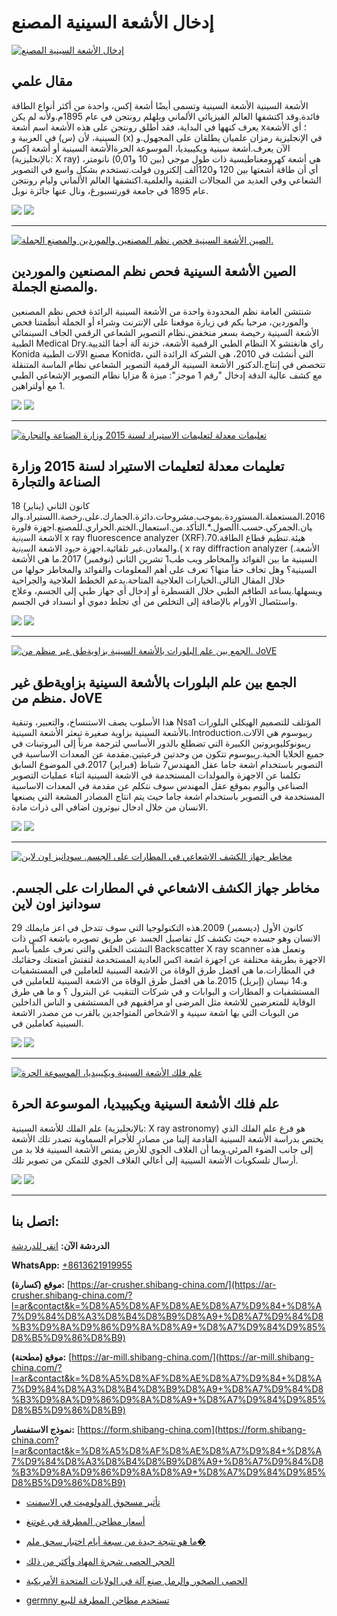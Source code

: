 # إدخال الأشعة السينية المصنع

<a href="https://swt.shibang-china.com/?l=ar&img&k=%D8%A5%D8%AF%D8%AE%D8%A7%D9%84+%D8%A7%D9%84%D8%A3%D8%B4%D8%B9%D8%A9+%D8%A7%D9%84%D8%B3%D9%8A%D9%86%D9%8A%D8%A9+%D8%A7%D9%84%D9%85%D8%B5%D9%86%D8%B9" target="_blank">![إدخال الأشعة السينية المصنع](http://static.shibang-china.com/all-800x300/1365.jpg)</a>

## مقال علمي
الأشعة السينية الأشعة السينية وتسمى أيضًا أشعة إكس، واحدة من أكثر أنواع الطاقة فائدة.وقد اكتشفها العالم الفيزيائي الألماني ويلهلم رونتجن في عام 1895م.ولأنه لم يكن يعرف كنهها في البداية، فقد أطلق رونتجن على هذه الأشعة اسم أشعة x؛ أي الأشعة السينية، لأن (س) في العربية و (x) في الإنجليزية رمزان علميان يطلقان على المجهول.و الآن يعرف.أشعة سينية ويكيبيديا، الموسوعة الحرةالأشعة السينية أو أشعة إكس (بالإنجليزية: X ray) هي أشعة كهرومغناطيسية ذات طول موجي (بين 10 و0,01) نانومتر، أي أن طاقة أشعتها بين 120 و120ألف إلكترون فولت.تستخدم بشكل واسع في التصوير الشعاعي وفي العديد من المجالات التقنية والعلمية.اكتشفها العالم الألماني وليام رونتجن عام 1895 في جامعة فورتسبورغ، ونال عنها جائزة نوبل.


<a href="https://whatsapp.shibangsoft.com/WhatsApp.php" target="_blank" title="WhatsApp">![](http://static.shibang-china.com/icon/whatsapp.png)</a> <a href="https://swt.shibang-china.com/?l=ar&icon&k=%D8%A5%D8%AF%D8%AE%D8%A7%D9%84+%D8%A7%D9%84%D8%A3%D8%B4%D8%B9%D8%A9+%D8%A7%D9%84%D8%B3%D9%8A%D9%86%D9%8A%D8%A9+%D8%A7%D9%84%D9%85%D8%B5%D9%86%D8%B9" target="_blank">![](http://static.shibang-china.com/icon/chat-ar.png)</a>

---

<a href="https://swt.shibang-china.com/?l=ar&img&k=%D8%A5%D8%AF%D8%AE%D8%A7%D9%84+%D8%A7%D9%84%D8%A3%D8%B4%D8%B9%D8%A9+%D8%A7%D9%84%D8%B3%D9%8A%D9%86%D9%8A%D8%A9+%D8%A7%D9%84%D9%85%D8%B5%D9%86%D8%B9" target="_blank">![الصين الأشعة السينية فحص نظم المصنعين والموردين والمصنع الجملة.](http://static.shibang-china.com/all-800x300/518.jpg)</a>

## الصين الأشعة السينية فحص نظم المصنعين والموردين والمصنع الجملة.
شنتشن العامة نظم المحدودة واحدة من الأشعة السينية الرائدة فحص نظم المصنعين والموردين، مرحبا بكم في زيارة موقعنا على الإنترنت وشراء أو الجملة أنظمتنا فحص الأشعة السينية رخيصة بسعر منخفض.نظام التصوير الشعاعي الرقمي الجاف السينمائي الطبية Medical Dry.النظام الطبي الرقمية الأشعة، خزنة آلة أجفا الثديية X راي هانغتشو Konida مصنع الآلات الطبية Konida، التي أنشئت في 2010، هي الشركة الرائدة التي تتخصص في إنتاج.الدكتور الأشعة السينية الرقمية التصوير الشعاعي نظام الماسة المتنقلة مع كشف عالية الدقة إدخال &quot;رقم 1 موجز&quot;: ميزة &amp; مزايا نظام التصوير الإشعاعي الطبي 1 مع أولتراهين.


<a href="https://whatsapp.shibangsoft.com/WhatsApp.php" target="_blank" title="WhatsApp">![](http://static.shibang-china.com/icon/whatsapp.png)</a> <a href="https://swt.shibang-china.com/?l=ar&icon&k=%D8%A5%D8%AF%D8%AE%D8%A7%D9%84+%D8%A7%D9%84%D8%A3%D8%B4%D8%B9%D8%A9+%D8%A7%D9%84%D8%B3%D9%8A%D9%86%D9%8A%D8%A9+%D8%A7%D9%84%D9%85%D8%B5%D9%86%D8%B9" target="_blank">![](http://static.shibang-china.com/icon/chat-ar.png)</a>

---

<a href="https://swt.shibang-china.com/?l=ar&img&k=%D8%A5%D8%AF%D8%AE%D8%A7%D9%84+%D8%A7%D9%84%D8%A3%D8%B4%D8%B9%D8%A9+%D8%A7%D9%84%D8%B3%D9%8A%D9%86%D9%8A%D8%A9+%D8%A7%D9%84%D9%85%D8%B5%D9%86%D8%B9" target="_blank">![تعليمات معدلة لتعليمات الاستيراد لسنة 2015 وزارة الصناعة والتجارة](http://static.shibang-china.com/all-800x300/667.jpg)</a>

## تعليمات معدلة لتعليمات الاستيراد لسنة 2015 وزارة الصناعة والتجارة
18 كانون الثاني (يناير) 2016.المستعملة.المستوردة.بموجب.مشروحات.دائرة.الجمارك.على.رخصة.االستيراد.والبيان.الجمركي.حسب.األصول.*.التأكد.من.استعمال.الختم.الحراري.للمصنع.اﺟﮭزة ﻓﻟورة اﻻﺷﻌﺔ اﻟﺳﯾﻧﯾﺔ x ray fluorescence analyzer (XRF).70.هيئة.تنظيم قطاع الطاقة والمعادن.غير تلقائية.اﺟﮭزة ﺣﯾود اﻻﺷﻌﺔ اﻟﺳﯾﻧﯾﺔ.( x ray diffraction analyzer (.الأشعة السينية ما بين الفوائد والمخاطر ويب طب1 تشرين الثاني (نوفمبر) 2017.ما هي الأشعة السينية؟ وهل تخاف حقاً منها؟ تعرف على أهم المعلومات والفوائد والمخاطر حولها من خلال المقال التالي.الخيارات العلاجية المتاحة.يدعم الخطط العلاجية والجراحية ويسهلها.يساعد الطاقم الطبي خلال القسطرة أو إدخال أي جهاز طبي إلى الجسم، وعلاج واستئصال الأورام بالإضافة إلى التخلص من أي تجلط دموي أو انسداد في الجسم.


<a href="https://whatsapp.shibangsoft.com/WhatsApp.php" target="_blank" title="WhatsApp">![](http://static.shibang-china.com/icon/whatsapp.png)</a> <a href="https://swt.shibang-china.com/?l=ar&icon&k=%D8%A5%D8%AF%D8%AE%D8%A7%D9%84+%D8%A7%D9%84%D8%A3%D8%B4%D8%B9%D8%A9+%D8%A7%D9%84%D8%B3%D9%8A%D9%86%D9%8A%D8%A9+%D8%A7%D9%84%D9%85%D8%B5%D9%86%D8%B9" target="_blank">![](http://static.shibang-china.com/icon/chat-ar.png)</a>

---

<a href="https://swt.shibang-china.com/?l=ar&img&k=%D8%A5%D8%AF%D8%AE%D8%A7%D9%84+%D8%A7%D9%84%D8%A3%D8%B4%D8%B9%D8%A9+%D8%A7%D9%84%D8%B3%D9%8A%D9%86%D9%8A%D8%A9+%D8%A7%D9%84%D9%85%D8%B5%D9%86%D8%B9" target="_blank">![الجمع بين علم البلورات بالأشعة السينية بزاويةطق غير منظم من. JoVE](http://static.shibang-china.com/all-800x300/203.jpg)</a>

## الجمع بين علم البلورات بالأشعة السينية بزاويةطق غير منظم من. JoVE
هذا الأسلوب يصف الاستنساخ، والتعبير، وتنقية Nsa1 المؤتلف للتصميم الهيكلي البلورات بالأشعة السينية بزاوية صغيرة تبعثر الأشعة السينية.Introduction.ريبوسوم هي الآلات ريبونوكليوبروتين الكبيرة التي تضطلع بالدور الأساسي لترجمة مرناً إلى البروتينات في جميع الخلايا الحية.ريبوسوم تتكون من وحدتين فرعيتين.مقدمة عن المعدات الاساسية في التصوير باستخدام اشعة جاما عقل المهندس7 شباط (فبراير) 2017.في الموضوع السابق تكلمنا عن الاجهزة والمولدات المستخدمة في الاشعة السينية اثناء عمليات التصوير الصناعي واليوم بموقع عقل المهندس سوف نتكلم عن مقدمة في المعدات الاساسية المستخدمة في التصوير باستخدام اشعة جاما حيث يتم انتاج المصادر المشعة التي يصنعها الانسان من خلال ادخال نيوترون اضافي الى ذرات مادة.


<a href="https://whatsapp.shibangsoft.com/WhatsApp.php" target="_blank" title="WhatsApp">![](http://static.shibang-china.com/icon/whatsapp.png)</a> <a href="https://swt.shibang-china.com/?l=ar&icon&k=%D8%A5%D8%AF%D8%AE%D8%A7%D9%84+%D8%A7%D9%84%D8%A3%D8%B4%D8%B9%D8%A9+%D8%A7%D9%84%D8%B3%D9%8A%D9%86%D9%8A%D8%A9+%D8%A7%D9%84%D9%85%D8%B5%D9%86%D8%B9" target="_blank">![](http://static.shibang-china.com/icon/chat-ar.png)</a>

---

<a href="https://swt.shibang-china.com/?l=ar&img&k=%D8%A5%D8%AF%D8%AE%D8%A7%D9%84+%D8%A7%D9%84%D8%A3%D8%B4%D8%B9%D8%A9+%D8%A7%D9%84%D8%B3%D9%8A%D9%86%D9%8A%D8%A9+%D8%A7%D9%84%D9%85%D8%B5%D9%86%D8%B9" target="_blank">![مخاطر جهاز الكشف الاشعاعي في المطارات على الجسم. سودانيز اون لاين](http://static.shibang-china.com/all-800x300/1326.jpg)</a>

## مخاطر جهاز الكشف الاشعاعي في المطارات على الجسم. سودانيز اون لاين
29 كانون الأول (ديسمبر) 2009.هذه التكنولوجيا التي سوف تتدخل في اعز مايملك الانسان وهو جسده حيث تكشف كل تفاصيل الجسد عن طريق تصويره باشعة اكس ذات التشتت الخلفي والتي تعرف علمياً باسم Backscatter X ray scanner وتعمل هذه الاجهزة بطريقة مختلفة عن اجهزة اشعة اكس العادية المستخدمة لتفتش امتعتك وحقائبك في المطارات.ما هي افضل طرق الوقاة من الاشعة السينية للعاملين في المستشفيات و.14 نيسان (إبريل) 2015.ما هي افضل طرق الوقاة من الاشعة السينية للعاملين في المستشفيات و المطارات و البوابات و في شركات التنقيب عن البترول ؟ و ما هي طرق الوقاية للمتعرضين للاشعة مثل المرضى او مرافقيهم في المستشفى و الناس الداخلين من البوبات التي بها اشعة سينية و الاشخاص المتواجدين بالقرب من مصدر الاشعة السينية كعاملين في.


<a href="https://whatsapp.shibangsoft.com/WhatsApp.php" target="_blank" title="WhatsApp">![](http://static.shibang-china.com/icon/whatsapp.png)</a> <a href="https://swt.shibang-china.com/?l=ar&icon&k=%D8%A5%D8%AF%D8%AE%D8%A7%D9%84+%D8%A7%D9%84%D8%A3%D8%B4%D8%B9%D8%A9+%D8%A7%D9%84%D8%B3%D9%8A%D9%86%D9%8A%D8%A9+%D8%A7%D9%84%D9%85%D8%B5%D9%86%D8%B9" target="_blank">![](http://static.shibang-china.com/icon/chat-ar.png)</a>

---

<a href="https://swt.shibang-china.com/?l=ar&img&k=%D8%A5%D8%AF%D8%AE%D8%A7%D9%84+%D8%A7%D9%84%D8%A3%D8%B4%D8%B9%D8%A9+%D8%A7%D9%84%D8%B3%D9%8A%D9%86%D9%8A%D8%A9+%D8%A7%D9%84%D9%85%D8%B5%D9%86%D8%B9" target="_blank">![علم فلك الأشعة السينية ويكيبيديا، الموسوعة الحرة](http://static.shibang-china.com/all-800x300/498.jpg)</a>

## علم فلك الأشعة السينية ويكيبيديا، الموسوعة الحرة
علم الفلك للأشعة السينية (بالإنجليزية: X ray astronomy) هو فرع علم الفلك الذي يختص بدراسة الأشعة السينية القادمة إلينا من مصادر للأجرام السماوية تصدر تلك الأشعة إلى جانب الضوء المرئي.وبما أن الغلاف الجوي للأرض يمتص الأشعة السينية فلا بد من أرسال تلسكوبات الأشعة السينية إلى أعالي الغلاف الجوي للتمكن من تصوير تلك.

<a href="https://whatsapp.shibangsoft.com/WhatsApp.php" target="_blank" title="WhatsApp">![](http://static.shibang-china.com/icon/whatsapp.png)</a> <a href="https://swt.shibang-china.com/?l=ar&icon&k=%D8%A5%D8%AF%D8%AE%D8%A7%D9%84+%D8%A7%D9%84%D8%A3%D8%B4%D8%B9%D8%A9+%D8%A7%D9%84%D8%B3%D9%8A%D9%86%D9%8A%D8%A9+%D8%A7%D9%84%D9%85%D8%B5%D9%86%D8%B9" target="_blank">![](http://static.shibang-china.com/icon/chat-ar.png)</a>

---
## اتصل بنا:

**الدردشة الآن:** [انقر للدردشة](https://swt.shibang-china.com?l=ar&contact&k=%D8%A5%D8%AF%D8%AE%D8%A7%D9%84+%D8%A7%D9%84%D8%A3%D8%B4%D8%B9%D8%A9+%D8%A7%D9%84%D8%B3%D9%8A%D9%86%D9%8A%D8%A9+%D8%A7%D9%84%D9%85%D8%B5%D9%86%D8%B9)

**WhatsApp:**  [+8613621919955](https://whatsapp.shibangsoft.com/WhatsApp.php)

**موقع (كسارة):** [https://ar-crusher.shibang-china.com/](https://ar-crusher.shibang-china.com/?l=ar&contact&k=%D8%A5%D8%AF%D8%AE%D8%A7%D9%84+%D8%A7%D9%84%D8%A3%D8%B4%D8%B9%D8%A9+%D8%A7%D9%84%D8%B3%D9%8A%D9%86%D9%8A%D8%A9+%D8%A7%D9%84%D9%85%D8%B5%D9%86%D8%B9)

**موقع (مطحنة):** [https://ar-mill.shibang-china.com/](https://ar-mill.shibang-china.com/?l=ar&contact&k=%D8%A5%D8%AF%D8%AE%D8%A7%D9%84+%D8%A7%D9%84%D8%A3%D8%B4%D8%B9%D8%A9+%D8%A7%D9%84%D8%B3%D9%8A%D9%86%D9%8A%D8%A9+%D8%A7%D9%84%D9%85%D8%B5%D9%86%D8%B9)

**نموذج الاستفسار:** [https://form.shibang-china.com](https://form.shibang-china.com?l=ar&contact&k=%D8%A5%D8%AF%D8%AE%D8%A7%D9%84+%D8%A7%D9%84%D8%A3%D8%B4%D8%B9%D8%A9+%D8%A7%D9%84%D8%B3%D9%8A%D9%86%D9%8A%D8%A9+%D8%A7%D9%84%D9%85%D8%B5%D9%86%D8%B9)

* [تأثير مسحوق الدولوميت في الاسمنت](../29/%D8%AA%D8%A3%D8%AB%D9%8A%D8%B1%20%D9%85%D8%B3%D8%AD%D9%88%D9%82%20%D8%A7%D9%84%D8%AF%D9%88%D9%84%D9%88%D9%85%D9%8A%D8%AA%20%D9%81%D9%8A%20%D8%A7%D9%84%D8%A7%D8%B3%D9%85%D9%86%D8%AA.md)

* [أسعار مطاحن المطرقة في غوتنغ](../30/%D8%A3%D8%B3%D8%B9%D8%A7%D8%B1%20%D9%85%D8%B7%D8%A7%D8%AD%D9%86%20%D8%A7%D9%84%D9%85%D8%B7%D8%B1%D9%82%D8%A9%20%D9%81%D9%8A%20%D8%BA%D9%88%D8%AA%D9%86%D8%BA.md)

* [ما هو نتيجة جيدة من سبعة أيام اختبار سحق ملم�](../28/%D9%85%D8%A7%20%D9%87%D9%88%20%D9%86%D8%AA%D9%8A%D8%AC%D8%A9%20%D8%AC%D9%8A%D8%AF%D8%A9%20%D9%85%D9%86%20%D8%B3%D8%A8%D8%B9%D8%A9%20%D8%A3%D9%8A%D8%A7%D9%85%20%D8%A7%D8%AE%D8%AA%D8%A8%D8%A7%D8%B1%20%D8%B3%D8%AD%D9%82%20%D9%85%D9%84%D9%85%EF%BF%BD.md)

* [الحجر الحصى شجرة المهاد وأكثر من ذلك](../30/%D8%A7%D9%84%D8%AD%D8%AC%D8%B1%20%D8%A7%D9%84%D8%AD%D8%B5%D9%89%20%D8%B4%D8%AC%D8%B1%D8%A9%20%D8%A7%D9%84%D9%85%D9%87%D8%A7%D8%AF%20%D9%88%D8%A3%D9%83%D8%AB%D8%B1%20%D9%85%D9%86%20%D8%B0%D9%84%D9%83.md)

* [الحصى الصخور والرمل صنع آلة في الولايات المتحدة الأمريكية](../29/%D8%A7%D9%84%D8%AD%D8%B5%D9%89%20%D8%A7%D9%84%D8%B5%D8%AE%D9%88%D8%B1%20%D9%88%D8%A7%D9%84%D8%B1%D9%85%D9%84%20%D8%B5%D9%86%D8%B9%20%D8%A2%D9%84%D8%A9%20%D9%81%D9%8A%20%D8%A7%D9%84%D9%88%D9%84%D8%A7%D9%8A%D8%A7%D8%AA%20%D8%A7%D9%84%D9%85%D8%AA%D8%AD%D8%AF%D8%A9%20%D8%A7%D9%84%D8%A3%D9%85%D8%B1%D9%8A%D9%83%D9%8A%D8%A9.md)

* [germny تستخدم مطاحن المطرقة للبيع](../28/germny%20%D8%AA%D8%B3%D8%AA%D8%AE%D8%AF%D9%85%20%D9%85%D8%B7%D8%A7%D8%AD%D9%86%20%D8%A7%D9%84%D9%85%D8%B7%D8%B1%D9%82%D8%A9%20%D9%84%D9%84%D8%A8%D9%8A%D8%B9.md)